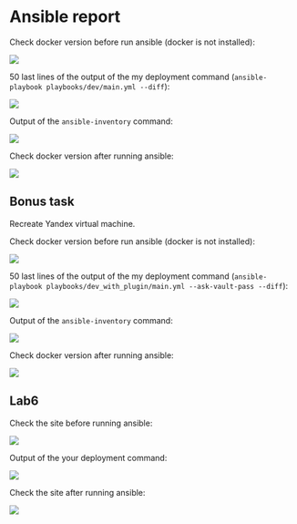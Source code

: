 # Ansible report

Check docker version before run ansible (docker is not installed):

![](.github/img1.png)

50 last lines of the output of the my deployment command (`ansible-playbook playbooks/dev/main.yml --diff`):

![](.github/img2.png)

Output of the `ansible-inventory` command:

![](.github/img3.png)

Check docker version after running ansible:

![](.github/img4.png)

## Bonus task

Recreate Yandex virtual machine.

Check docker version before run ansible (docker is not installed):

![](.github/img5.png)

50 last lines of the output of the my deployment command (`ansible-playbook playbooks/dev_with_plugin/main.yml --ask-vault-pass --diff`):

![](.github/img6.png)

Output of the `ansible-inventory` command:

![](.github/img7.png)

Check docker version after running ansible:

![](.github/img8.png)



## Lab6

Check the site before running ansible:

![](.github/img9.png)

Output of the your deployment command:

![](.github/img10.png)

Check the site after running ansible:

![](.github/img11.png)